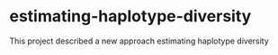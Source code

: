 # estimating-haplotype-diversity
This project described a new approach estimating haplotype diversity

